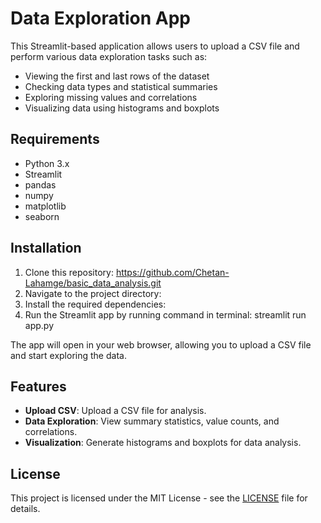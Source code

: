 # Data Exploration App

This Streamlit-based application allows users to upload a CSV file and perform various data exploration tasks such as:
- Viewing the first and last rows of the dataset
- Checking data types and statistical summaries
- Exploring missing values and correlations
- Visualizing data using histograms and boxplots

## Requirements

- Python 3.x
- Streamlit
- pandas
- numpy
- matplotlib
- seaborn

## Installation

1. Clone this repository:
https://github.com/Chetan-Lahamge/basic_data_analysis.git
2. Navigate to the project directory:
3. Install the required dependencies:
4. Run the Streamlit app by running command in terminal: streamlit run app.py 

The app will open in your web browser, allowing you to upload a CSV file and start exploring the data.

## Features

- **Upload CSV**: Upload a CSV file for analysis.
- **Data Exploration**: View summary statistics, value counts, and correlations.
- **Visualization**: Generate histograms and boxplots for data analysis.

## License

This project is licensed under the MIT License - see the [LICENSE](LICENSE) file for details.
